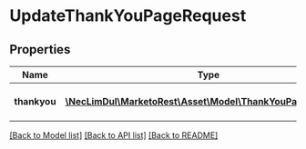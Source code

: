 # UpdateThankYouPageRequest

## Properties

Name | Type | Description | Notes
------------ | ------------- | ------------- | -------------
**thankyou** | [**\NecLimDul\MarketoRest\Asset\Model\ThankYouPageRequest[]**](ThankYouPageRequest.md) | JSON array of followup rules | [optional] 

[[Back to Model list]](../README.md#documentation-for-models) [[Back to API list]](../README.md#documentation-for-api-endpoints) [[Back to README]](../README.md)
